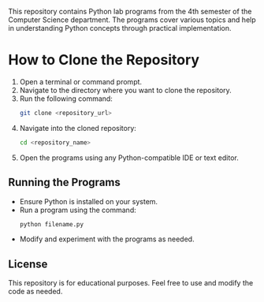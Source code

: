 This repository contains Python lab programs from the 4th semester of the Computer Science department. The programs cover various topics and help in understanding Python concepts through practical implementation.

# How to Clone the Repository  

1. Open a terminal or command prompt.  
2. Navigate to the directory where you want to clone the repository.  
3. Run the following command:  
   ```bash
   git clone <repository_url>
   ```
4. Navigate into the cloned repository:  
   ```bash
   cd <repository_name>
   ```
5. Open the programs using any Python-compatible IDE or text editor.  

## Running the Programs  

- Ensure Python is installed on your system.  
- Run a program using the command:  
  ```bash
  python filename.py
  ```  
- Modify and experiment with the programs as needed.  
## License  

This repository is for educational purposes. Feel free to use and modify the code as needed.
